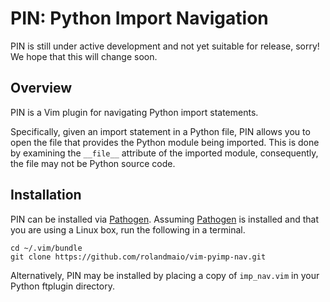 # PIN: Python Import Navigation

PIN is still under active development and not yet suitable for release, sorry! We hope that this
will change soon.

## Overview

PIN is a Vim plugin for navigating Python import statements.

Specifically, given an import statement in a Python file, PIN allows you to open the file that
provides the Python module being imported. This is done by examining the `__file__` attribute
of the imported module, consequently, the file may not be Python source code.

## Installation

PIN can be installed via [Pathogen][Pathogen]. Assuming [Pathogen][Pathogen] is installed and
that you are using a Linux box, run the following in a terminal.

    cd ~/.vim/bundle
    git clone https://github.com/rolandmaio/vim-pyimp-nav.git

Alternatively, PIN may be installed by placing a copy of `imp_nav.vim` in your Python ftplugin
directory.

[Pathogen]: https://github.com/tpope/vim-pathogen
